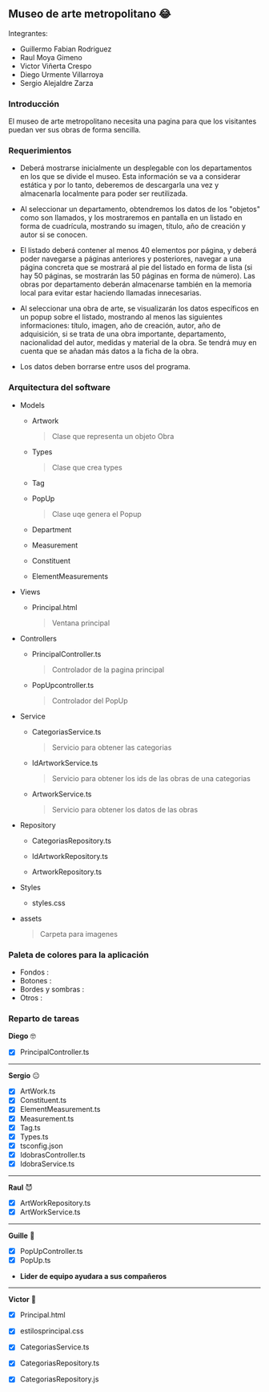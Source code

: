 ## Museo de arte metropolitano :joy:

Integrantes:
- Guillermo Fabian Rodriguez
- Raul Moya Gimeno
- Victor Viñerta Crespo
- Diego Urmente Villarroya
- Sergio Alejaldre Zarza

### Introducción
El museo de arte metropolitano necesita una pagina para que los visitantes puedan ver sus obras de forma sencilla.

### Requerimientos
* Deberá mostrarse inicialmente un desplegable con los departamentos en los que se divide el museo. Esta información se va a considerar estática y por lo tanto, deberemos de descargarla una vez y almacenarla localmente para poder ser reutilizada.

* Al seleccionar un departamento, obtendremos los datos de los "objetos" como son llamados, y los mostraremos en pantalla en un listado en forma de cuadrícula, mostrando su imagen, título, año de creación y autor si se conocen.

* El listado deberá contener al menos 40 elementos por página, y deberá poder navegarse a páginas anteriores y posteriores, navegar a una página concreta que se mostrará al pie del listado en forma de lista (si hay 50 páginas, se mostrarán las 50 páginas en forma de número). Las obras por departamento deberán almacenarse también en la memoria local para evitar estar haciendo llamadas innecesarias.

* Al seleccionar una obra de arte, se visualizarán los datos específicos en un popup sobre el listado, mostrando al menos las siguientes informaciones: título, imagen, año de creación, autor, año de adquisición, si se trata de una obra importante, departamento, nacionalidad del autor, medidas y material de la obra. Se tendrá muy en cuenta que se añadan más datos a la ficha de la obra.

* Los datos deben borrarse entre usos del programa.    

### Arquitectura del software
- Models
    - Artwork

      > Clase que representa un objeto Obra

    - Types
 
      > Clase que crea types

    - Tag

    - PopUp

      > Clase uqe genera el Popup

    - Department

    - Measurement

    - Constituent

    - ElementMeasurements
    
- Views
    - Principal.html
      
      > Ventana principal
      
- Controllers
    - PrincipalController.ts
      
      > Controlador de la pagina principal

    - PopUpcontroller.ts
    
      > Controlador del PopUp
    
- Service
    - CategoriasService.ts
 
      > Servicio para obtener las categorias
    
    - IdArtworkService.ts
 
      > Servicio para obtener los ids de las obras de una categorias
    
    - ArtworkService.ts
 
      > Servicio para obtener los datos de las obras
    
- Repository
    - CategoriasRepository.ts
 
      > 
    
    - IdArtworkRepository.ts
 
      > 
    
    - ArtworkRepository.ts
 
      > 

- Styles
    - styles.css

- assets
    > Carpeta para imagenes
  

### Paleta de colores para la aplicación
- Fondos : 
- Botones : 
- Bordes y sombras : 
- Otros : 

### Reparto de tareas
**Diego** 🤓
- [x] PrincipalController.ts
---
**Sergio** 😐
- [x] ArtWork.ts
- [x] Constituent.ts
- [x] ElementMeasurement.ts
- [x] Measurement.ts
- [x] Tag.ts
- [x] Types.ts
- [x] tsconfig.json
- [x] IdobrasController.ts
- [x] IdobraService.ts
---
**Raul** 😈
- [x] ArtWorkRepository.ts
- [x] ArtWorkService.ts
---
**Guille** 🐧
- [x] PopUpController.ts
- [x] PopUp.ts
- **Lider de equipo ayudara a sus compañeros**
---
**Victor** 🧓
- [x] Principal.html
- [x] estilosprincipal.css
- [x] CategoriasService.ts
- [x] CategoriasRepository.ts
- [x] CategoriasRepository.js

